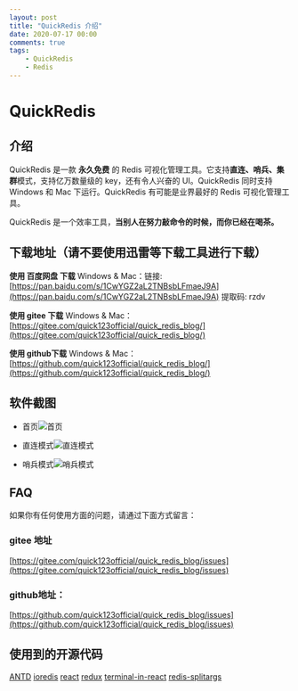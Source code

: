 ```yaml
---
layout: post
title: "QuickRedis 介绍"
date: 2020-07-17 00:00
comments: true
tags: 
	- QuickRedis
	- Redis
---
```


# QuickRedis
## 介绍
QuickRedis 是一款 **永久免费** 的 Redis 可视化管理工具。它支持**直连、哨兵、集群**模式，支持亿万数量级的 key，还有令人兴奋的 UI。QuickRedis 同时支持 Windows 和 Mac 下运行。QuickRedis 有可能是业界最好的 Redis 可视化管理工具。

QuickRedis 是一个效率工具，**当别人在努力敲命令的时候，而你已经在喝茶。**

## 下载地址（请不要使用迅雷等下载工具进行下载）
**使用 百度网盘 下载**
Windows & Mac：链接: [https://pan.baidu.com/s/1CwYGZ2aL2TNBsbLFmaeJ9A](https://pan.baidu.com/s/1CwYGZ2aL2TNBsbLFmaeJ9A) 提取码: rzdv

**使用 gitee 下载**
Windows & Mac：[https://gitee.com/quick123official/quick_redis_blog/](https://gitee.com/quick123official/quick_redis_blog/)

**使用 github下载**
Windows & Mac：[https://github.com/quick123official/quick_redis_blog/](https://github.com/quick123official/quick_redis_blog/)
## 软件截图

- 首页![首页](https://quick123.net/images/quickredis_Introduction/home.png "home.png")

- 直连模式![直连模式](https://quick123.net/images/quickredis_Introduction/saobing.png "saobing.png")

- 哨兵模式![哨兵模式](https://quick123.net/images/quickredis_Introduction/zhilian.png "zhilian.png")

## FAQ 
如果你有任何使用方面的问题，请通过下面方式留言：

###  **gitee 地址** 

[https://gitee.com/quick123official/quick_redis_blog/issues](https://gitee.com/quick123official/quick_redis_blog/issues)

###  **github地址：**
[https://github.com/quick123official/quick_redis_blog/issues](https://github.com/quick123official/quick_redis_blog/issues)

## 使用到的开源代码

[ANTD](https://ant.design/index-cn) [ioredis](https://github.com/luin/ioredis) [react](https://github.com/facebook/react) [redux](https://github.com/reduxjs/redux) [terminal-in-react](https://github.com/nitin42/terminal-in-react) [redis-splitargs](https://github.com/luin/splitargs)

